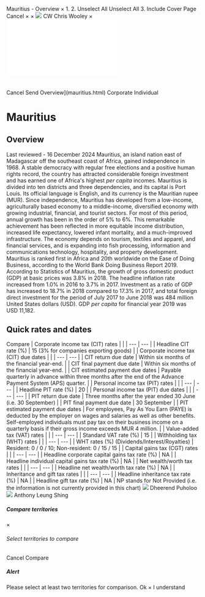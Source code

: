 Mauritius - Overview
×
1.
2.
Unselect All
Unselect All
3.
Include Cover Page
Cancel
×
×
![](-/media/world-wide-tax-summaries/attachments/global---chris-wooley.ashx%3Frev=ac5e5f3223b34096b1afc2a6009c7320&revision=ac5e5f32-23b3-4096-b1af-c2a6009c7320&hash=859B7ADC84DC2CBEC9760E9E6EE7DE6D0A8BFCDF)
CW
Chris Wooley
×
![](mauritius.html)
######
Cancel
Send
Overview](mauritius.html)
Corporate
Individual
# Mauritius
## Overview
Last reviewed - 16 December 2024
Mauritius, an island nation east of Madagascar off the southeast coast of Africa, gained independence in 1968. A stable democracy with regular free elections and a positive human rights record, the country has attracted considerable foreign investment and has earned one of Africa's highest *per capita* incomes. Mauritius is divided into ten districts and three dependencies, and its capital is Port Louis. Its official language is English, and its currency is the Mauritian rupee (MUR).
Since independence, Mauritius has developed from a low-income, agriculturally based economy to a middle-income, diversified economy with growing industrial, financial, and tourist sectors. For most of this period, annual growth has been in the order of 5% to 6%. This remarkable achievement has been reflected in more equitable income distribution, increased life expectancy, lowered infant mortality, and a much-improved infrastructure. The economy depends on tourism, textiles and apparel, and financial services, and is expanding into fish processing, information and communications technology, hospitality, and property development.
Mauritius is ranked first in Africa and 20th worldwide on the Ease of Doing Business, according to the World Bank Doing Business Report 2019.
According to Statistics of Mauritius, the growth of gross domestic product (GDP) at basic prices was 3.8% in 2018. The headline inflation rate increased from 1.0% in 2016 to 3.7% in 2017.
Investment as a ratio of GDP has increased to 18.7% in 2018 compared to 17.3% in 2017, and total foreign direct investment for the period of July 2017 to June 2018 was 484 million United States dollars (USD). GDP *per capita* for financial year 2019 was USD 11,182.
## Quick rates and dates
Compare
| Corporate income tax (CIT) rates | |
| --- | --- |
| Headline CIT rate (%) | 15 (3% for companies exporting goods) |
| Corporate income tax (CIT) due dates | |
| --- | --- |
| CIT return due date | Within six months of the financial year-end. |
| CIT final payment due date | Within six months of the financial year-end. |
| CIT estimated payment due dates | Payable quarterly in advance within three months after the end of the Advance Payment System (APS) quarter. |
| Personal income tax (PIT) rates | |
| --- | --- |
| Headline PIT rate (%) | 20 |
| Personal income tax (PIT) due dates | |
| --- | --- |
| PIT return due date | Three months after the year ended 30 June (i.e. 30 September) |
| PIT final payment due date | 30 September |
| PIT estimated payment due dates | For employees, Pay As You Earn (PAYE) is deducted by the employer on wages and salaries as well as other benefits.  Self-employed individuals must pay tax on their business income on a quarterly basis if their gross income exceeds MUR 4 million. |
| Value-added tax (VAT) rates | |
| --- | --- |
| Standard VAT rate (%) | 15 |
| Withholding tax (WHT) rates | |
| --- | --- |
| WHT rates (%) (Dividends/Interest/Royalties) | Resident: 0 / 0 / 10;  Non-resident: 0 / 15 / 15 |
| Capital gains tax (CGT) rates | |
| --- | --- |
| Headline corporate capital gains tax rate (%) | NA |
| Headline individual capital gains tax rate (%) | NA |
| Net wealth/worth tax rates | |
| --- | --- |
| Headline net wealth/worth tax rate (%) | NA |
| Inheritance and gift tax rates | |
| --- | --- |
| Headline inheritance tax rate (%) | NA |
| Headline gift tax rate (%) | NA |
NP stands for Not Provided (i.e. the information is not currently provided in this chart)
![](-/media/world-wide-tax-summaries/mauritiusdheerend-puholoomauritius--dheerend-puholoopng20210524110655908.ashx%3Frev=a06b14f52e004595861263067421e203&revision=a06b14f5-2e00-4595-8612-63067421e203&hash=86A94312267CF8F3F259D3ACCD8BC226FEE1CDEF)
Dheerend Puholoo
![](-/media/world-wide-tax-summaries/mauritiusanthony-leung-shingmauritius--anthony-leung-shingpng20210524110720569.ashx%3Frev=9294370888a54e66a8b4224e11e8411f&revision=92943708-88a5-4e66-a8b4-224e11e8411f&hash=21241799B02A0B58D220A7393D388351FA1B574E)
Anthony Leung Shing
##### Compare territories
×
###### Select territories to compare
#####
Cancel
Compare
##### Alert
Please select at least two territories for comparison.
Ok
×
I understand
